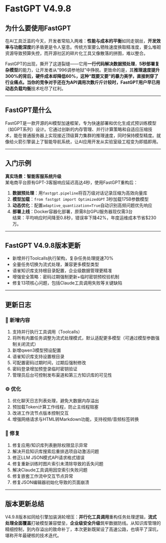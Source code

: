 # FastGPT V4.9.8
## 为什么要使用FastGPT  
在AI工具泛滥的今天，开发者常陷入两难：**性能与成本的平衡**如同走钢丝，**开发效率与功能深度**的矛盾更是令人窒息。传统方案要么牺牲速度换取精准度，要么堆砌资源导致预算失控，而开源社区的碎片化工具又像散落的拼图，难以整合。  

FastGPT的出现，撕开了这道裂缝——它用**一行代码解决数据预处理**，**5秒部署复杂模型**的能力，让开发者从“996调参地狱”中挣脱。更致命的是，其**推理速度提升300%**的背后，硬件成本却降低60%，这种“既要又要”的暴力美学，直接刺穿了行业痛点。当你的竞争对手还在为API调用次数斤斤计较时，FastGPT用户早已用**动态负载均衡**技术吃尽了红利。

---

## FastGPT是什么  
FastGPT是一款开源的AI模型加速框架，专为快速部署和优化生成式预训练模型（如GPT系列）设计。它通过创新的内存管理、并行计算策略和自适应压缩技术，能在普通服务器上实现接近顶级算力集群的推理速度，同时保持模型精度。就像给火箭引擎装上了智能导航系统，让AI应用开发从实验室级工程变为即插即用。

---

## 入门示例  
**真实场景：智能客服系统升级**  
某电商平台原有GPT-3客服响应延迟高达4秒，使用FastGPT重构后：  
1. **数据预处理**：用`fastgpt.pipeline`将百万级对话记录压缩为高效向量库  
2. **模型加载**：`from fastgpt import OptimizedGPT` 3秒加载175B参数模型  
3. **动态优化**：配置`adaptive_quantization=True`自动识别高频问题优先响应  
4. **部署上线**：Docker容器化部署，原需8台GPU服务器现仅需3台  
结果：平均响应时间降至0.8秒，错误率下降42%，年度运维成本节省$230万。

---

## FastGPT V4.9.8版本更新  
- 新增并行Toolcalls执行架构，复杂任务处理提速70%  
- 全量任务切换为流式处理，兼容更多模型类型  
- 语雀知识库支持根目录配置，企业级数据管理更精准  
- 增强安全策略：密码过期强制更新+临时密钥预校验机制  
- 修复13项核心问题，包括Claude工具调用失败等关键缺陷  

---

## 更新日志  

### 🚀 新增内容  
1. 支持并行执行工具调用（Toolcalls）  
2. 将所有内置任务调整为流式处理模式，默认适配更多模型（可通过模型参数强制关闭流式）  
3. 新增qwen3模型预设配置  
4. 语雀知识库支持设置根目录  
5. 可配置密码过期时间，过期后强制修改  
6. 密码登录增加预登录临时密钥验证  
7. 管理员后台可控制发布渠道和第三方知识库的可见性  

### ⚙️ 优化  
1. 优化聊天日志列表处理，避免大数据内存溢出  
2. 预加载Token计算工作线程，防止主线程阻塞  
3. 改进工作流节点版本控制交互  
4. 增强网络请求与HTML转Markdown功能，支持视频/音频标签转换  

### 🐛 修复  
1. 修复应用/知识库列表删除权限显示异常  
2. 解决开启知识库搜索后重排选项自动激活问题  
3. 修正LLM JSON模式API请求格式错误  
4. 修复重新训练时图片索引未清除导致的丢失问题  
5. 解决Claude工具调用因空索引失败问题  
6. 修复嵌套工作流中交互节点异常  
7. 修复JSON编辑器初始化导致的页面崩溃  

---

## 版本更新总结  
V4.9.8版本如同给引擎加装涡轮增压：**并行化工具调用**重构任务处理逻辑，**流式处理全面覆盖**打破模型兼容壁垒，**企业级安全升级**筑牢数据防线。从知识库管理的精细控制，到内存溢出的致命补丁，本次更新既架设了高速公路，也填平了深坑，堪称开年最硬核的技术迭代。